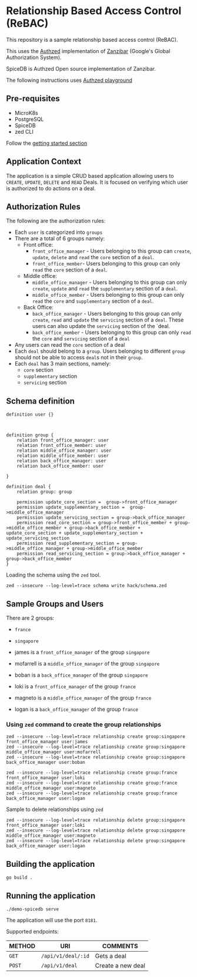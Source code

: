 # Relationship Based Access Control (ReBAC)

This repository is a sample relationship based access control (ReBAC).  

This uses the [Authzed](https://authzed.com/) implementation of [Zanzibar](https://research.google/pubs/pub48190/) (Google's Global Authorization System).

SpiceDB is Authzed Open source implementation of Zanzibar.

The following instructions uses [Authzed playground](https://play.authzed.com/schema)

## Pre-requisites

* MicroK8s
* PostgreSQL
* SpiceDB
* zed CLI

Follow the [getting started section](docs/getting_started.md#getting_started.md)

## Application Context

The application is a simple CRUD based application allowing users to `CREATE`, `UPDATE`, `DELETE` and `READ` Deals.
It is focused on verifying which user is authorized to do actions on a deal.

## Authorization Rules

The following are the authorization rules:

* Each `user` is categorized into `groups`
* There are a total of 6 groups namely:
    * Front office:
        * `front_office_manager` - Users belonging to this group can `create`, `update`, `delete` and `read` the `core` section of a `deal`.
        * `front_office_member`- Users belonging to this group can only `read` the `core` section of a `deal`.
    * Middle office:
        * `middle_office_manager` - Users belonging to this group can only `create`, `update` and `read` the `supplementary` section of a `deal`.
        * `middle_office_member` - Users belonging to this group can only `read` the `core` and `supplementary` section of a `deal`.
    * Back Office:
        * `back_office_manager` - Users belonging to this group can only `create`, `read` and `update` the `servicing` section of a `deal`.  These users can also update the `servicing` section of the `deal.
        * `back_office_member` - Users belonging to this group can only `read` the `core` and `servicing` section of a `deal`
* Any users can read the `core` section of a deal
* Each `deal` should belong to a `group`.  Users belonging to different `group` should not be able to access `deal`s not in their `group`.
* Each `deal` has 3 main sections, namely:
    * `core` section
    * `supplementary` section
    * `servicing` section


## Schema definition

```
definition user {}



definition group {
    relation front_office_manager: user
    relation front_office_member: user
    relation middle_office_manager: user
    relation middle_office_member: user
    relation back_office_manager: user
    relation back_office_member: user

}

definition deal {
    relation group: group
    
    permission update_core_section =  group->front_office_manager
    permission update_supplementary_section =  group->middle_office_manager
    permission update_servicing_section = group->back_office_manager
    permission read_core_section = group->front_office_member + group->middle_office_member + group->back_office_member + update_core_section + update_supplementary_section + update_servicing_section
    permission read_supplementary_section = group->middle_office_manager + group->middle_office_member
    permission read_servicing_section = group->back_office_manager + group->back_office_member
}

```

Loading the schema using the `zed` tool.

``` shell
zed --insecure --log-level=trace schema write hack/schema.zed
```
## Sample Groups and Users

There are 2 groups:
* `france`
* `singapore`

* james is a `front_office_manager` of the group `singapore`
* mofarrell is a `middle_office_manager` of the group `singapore`
* boban is a `back_office_manager` of the group `singapore`

* loki is a `front_office_manager` of the group `france`
* magneto is a `middle_office_manager` of the group `france`
* logan is a `back_office_manager` of the group `france`

### Using `zed` command to create the group relationships

```
zed --insecure --log-level=trace relationship create group:singapore front_office_manager user:james
zed --insecure --log-level=trace relationship create group:singapore middle_office_manager user:mofarrell
zed --insecure --log-level=trace relationship create group:singapore back_office_manager user:boban

zed --insecure --log-level=trace relationship create group:france front_office_manager user:loki
zed --insecure --log-level=trace relationship create group:france middle_office_manager user:magneto
zed --insecure --log-level=trace relationship create group:france back_office_manager user:logan

```

Sample to delete relationships using `zed`

``` shell
zed --insecure --log-level=trace relationship delete group:singapore front_office_manager user:loki
zed --insecure --log-level=trace relationship delete group:singapore middle_office_manager user:magneto
zed --insecure --log-level=trace relationship delete group:singapore back_office_manager user:logan
```

## Building the application

``` shell
go build .
```

## Running the application

``` shell
./demo-spicedb serve
```

The application will use the port `8181`.

Supported endpoints:

| METHOD | URI | COMMENTS |
|--------|-----|----------|
| `GET` | `/api/v1/deal/:id` | Gets a deal |
| `POST` | `/api/v1/deal` | Create a new deal |
